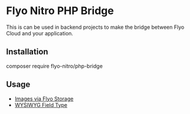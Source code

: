 # Flyo Nitro PHP Bridge

This is can be used in backend projects to make the bridge between Flyo Cloud and your application.

## Installation

composer require flyo-nitro/php-bridge

## Usage

+ [Images via Flyo Storage](src/Image.php)
+ [WYSIWYG Field Type](src/Wysiwyg.php)